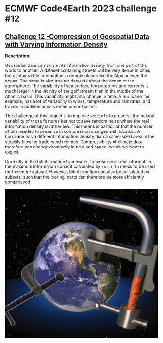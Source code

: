 # ECMWF Code4Earth 2023 challenge #12

## [Challenge 12 -Compression of Geospatial Data with Varying Information Density](https://github.com/ECMWFCode4Earth/challenges_2023/issues/3)

**Description**:

Geospatial data can vary in its information density from one part of the world to another. A dataset containing streets will be very dense in cities but contains little information in remote places like the Alps or even the ocean. The same is also true for datasets about the ocean or the atmosphere. The variability of sea surface temperatures and currents is much larger in the vicinity of the golf stream than in the middle of the Atlantic basin. This variability might also change in time. A hurricane, for example, has a lot of variability in winds, temperature and rain rates, and travels in addition across entire ocean basins.

The challenge of this project is to improve `xbitinfo` to preserve the natural variability of these features but not to save random noise where the real information density is rather low. This means in particular that the number of bits needed to preserve in compression changes with location. A hurricane has a different information density than a same-sized area in the steadily blowing trade-wind regimes. Compressibility of climate data therefore can change drastically in time and space, which we want to exploit.

Currently in the bitinformation framework, to preserve all real information, the maximum information content calculated by `xbitinfo` needs to be used for the entire dataset. However, bitinformation can also be calculated on subsets, such that the ‘boring’ parts can therefore be more efficiently compressed.

![logo](assets/ecmwf-challenge.jpg)

